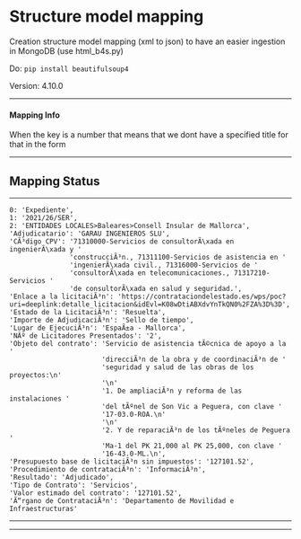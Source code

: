 # **Structure model mapping**
Creation structure model mapping (xml to json) to have an easier ingestion in MongoDB
(use html_b4s.py)

Do:
`pip install beautifulsoup4`

Version: 4.10.0

---------------------

#### Mapping Info

When the key is a number that means that we dont have a specified title for that in the form

---------------------

## Mapping Status

---------------------
    0: 'Expediente',
    1: '2021/26/SER',
    2: 'ENTIDADES LOCALES>Baleares>Consell Insular de Mallorca',
    'Adjudicatario': 'GARAU INGENIEROS SLU',
    'CÃ³digo CPV': '71310000-Servicios de consultorÃ\xada en ingenierÃ\xada y '
                   'construcciÃ³n., 71311100-Servicios de asistencia en '
                   'ingenierÃ\xada civil., 71316000-Servicios de '
                   'consultorÃ\xada en telecomunicaciones., 71317210-Servicios '
                   'de consultorÃ\xada en salud y seguridad.',
    'Enlace a la licitaciÃ³n': 'https://contrataciondelestado.es/wps/poc?uri=deeplink:detalle_licitacion&idEvl=K08wDtiABXdvYnTkQN0%2FZA%3D%3D',
    'Estado de la LicitaciÃ³n': 'Resuelta',
    'Importe de AdjudicaciÃ³n': 'Sello de tiempo',
    'Lugar de EjecuciÃ³n': 'EspaÃ±a - Mallorca',
    'NÂº de Licitadores Presentados': '2',
    'Objeto del contrato': 'Servicio de asistencia tÃ©cnica de apoyo a la '
                           'direcciÃ³n de la obra y de coordinaciÃ³n de '
                           'seguridad y salud de las obras de los proyectos:\n'
                           '\n'
                           '1. De ampliaciÃ³n y reforma de las instalaciones '
                           'del tÃºnel de Son Vic a Peguera, con clave '
                           '17-03.0-ROA.\n'
                           '\n'
                           '2. Y de reparaciÃ³n de los tÃºneles de Peguera '
                           'Ma-1 del PK 21,000 al PK 25,000, con clave '
                           '16-43.0-ML.\n',
    'Presupuesto base de licitaciÃ³n sin impuestos': '127101.52',
    'Procedimiento de contrataciÃ³n': 'InformaciÃ³n',
    'Resultado': 'Adjudicado',
    'Tipo de Contrato': 'Servicios',
    'Valor estimado del contrato': '127101.52',
    'Ã“rgano de ContrataciÃ³n': 'Departamento de Movilidad e Infraestructuras'
---------------------



    
---------------------
